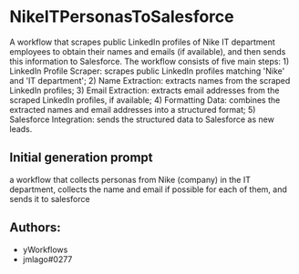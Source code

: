 
# NikeITPersonasToSalesforce

A workflow that scrapes public LinkedIn profiles of Nike IT department employees to obtain their names and emails (if available), and then sends this information to Salesforce. The workflow consists of five main steps: 1) LinkedIn Profile Scraper: scrapes public LinkedIn profiles matching 'Nike' and 'IT department'; 2) Name Extraction: extracts names from the scraped LinkedIn profiles; 3) Email Extraction: extracts email addresses from the scraped LinkedIn profiles, if available; 4) Formatting Data: combines the extracted names and email addresses into a structured format; 5) Salesforce Integration: sends the structured data to Salesforce as new leads.
## Initial generation prompt
a workflow that collects personas from Nike (company) in the IT department, collects the name and email if possible for each of them, and sends it to salesforce

## Authors: 
- yWorkflows
- jmlago#0277
        
